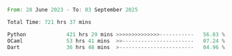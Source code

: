 <!--START_SECTION:waka-->

```rust
From: 28 June 2023 - To: 03 September 2025

Total Time: 721 hrs 37 mins

Python             421 hrs 29 mins >>>>>>>>>>>>>>-----------   56.83 %
OCaml              53 hrs 41 mins  >>-----------------------   07.24 %
Dart               36 hrs 48 mins  >------------------------   04.96 %
```

<!--END_SECTION:waka-->
